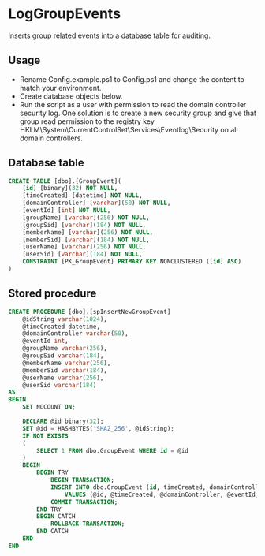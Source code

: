 ﻿# LogGroupEvents

Inserts group related events into a database table for auditing.

## Usage
* Rename Config.example.ps1 to Config.ps1 and change the content to match your environment.
* Create database objects below.
* Run the script as a user with permission to read the domain controller security log. One solution is to create a new security group and give that group read permission to the registry key HKLM\System\CurrentControlSet\Services\Eventlog\Security on all domain controllers.

## Database table
```sql
CREATE TABLE [dbo].[GroupEvent](
	[id] [binary](32) NOT NULL,
	[timeCreated] [datetime] NOT NULL,
	[domainController] [varchar](50) NOT NULL,
	[eventId] [int] NOT NULL,
	[groupName] [varchar](256) NOT NULL,
	[groupSid] [varchar](184) NOT NULL,
	[memberName] [varchar](256) NOT NULL,
	[memberSid] [varchar](184) NOT NULL,
	[userName] [varchar](256) NOT NULL,
	[userSid] [varchar](184) NOT NULL,
    CONSTRAINT [PK_GroupEvent] PRIMARY KEY NONCLUSTERED ([id] ASC)
)
```

## Stored procedure
```sql
CREATE PROCEDURE [dbo].[spInsertNewGroupEvent]
	@idString varchar(1024),
	@timeCreated datetime,
	@domainController varchar(50),
	@eventId int,
	@groupName varchar(256),
	@groupSid varchar(184),
	@memberName varchar(256),
	@memberSid varchar(184),
	@userName varchar(256),
	@userSid varchar(184)
AS
BEGIN
	SET NOCOUNT ON;

	DECLARE @id binary(32);
	SET @id = HASHBYTES('SHA2_256', @idString);
	IF NOT EXISTS
	(
		SELECT 1 FROM dbo.GroupEvent WHERE id = @id
	)
	BEGIN
		BEGIN TRY
			BEGIN TRANSACTION;
			INSERT INTO dbo.GroupEvent (id, timeCreated, domainController, eventId, groupName, groupSid, memberName, memberSid, userName, userSid)
				VALUES (@id, @timeCreated, @domainController, @eventId, @groupName, @groupSid, @memberName, @memberSid, @userName, @userSid);
			COMMIT TRANSACTION;
		END TRY
		BEGIN CATCH
			ROLLBACK TRANSACTION;
		END CATCH
	END
END
```
